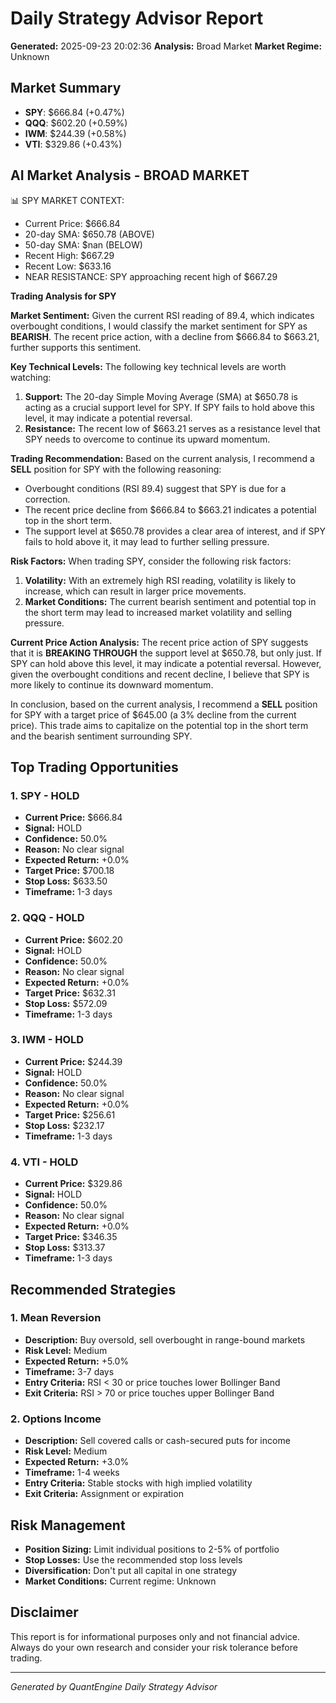 
# Daily Strategy Advisor Report
**Generated:** 2025-09-23 20:02:36
**Analysis:** Broad Market
**Market Regime:** Unknown

## Market Summary
- **SPY**: $666.84 (+0.47%)
- **QQQ**: $602.20 (+0.59%)
- **IWM**: $244.39 (+0.58%)
- **VTI**: $329.86 (+0.43%)


## AI Market Analysis - BROAD MARKET
📊 SPY MARKET CONTEXT:
- Current Price: $666.84
- 20-day SMA: $650.78 (ABOVE)
- 50-day SMA: $nan (BELOW)
- Recent High: $667.29
- Recent Low: $633.16
- NEAR RESISTANCE: SPY approaching recent high of $667.29


**Trading Analysis for SPY**

**Market Sentiment:**
Given the current RSI reading of 89.4, which indicates overbought conditions, I would classify the market sentiment for SPY as **BEARISH**. The recent price action, with a decline from $666.84 to $663.21, further supports this sentiment.

**Key Technical Levels:**
The following key technical levels are worth watching:

1. **Support:** The 20-day Simple Moving Average (SMA) at $650.78 is acting as a crucial support level for SPY. If SPY fails to hold above this level, it may indicate a potential reversal.
2. **Resistance:** The recent low of $663.21 serves as a resistance level that SPY needs to overcome to continue its upward momentum.

**Trading Recommendation:**
Based on the current analysis, I recommend a **SELL** position for SPY with the following reasoning:

* Overbought conditions (RSI 89.4) suggest that SPY is due for a correction.
* The recent price decline from $666.84 to $663.21 indicates a potential top in the short term.
* The support level at $650.78 provides a clear area of interest, and if SPY fails to hold above it, it may lead to further selling pressure.

**Risk Factors:**
When trading SPY, consider the following risk factors:

1. **Volatility:** With an extremely high RSI reading, volatility is likely to increase, which can result in larger price movements.
2. **Market Conditions:** The current bearish sentiment and potential top in the short term may lead to increased market volatility and selling pressure.

**Current Price Action Analysis:**
The recent price action of SPY suggests that it is **BREAKING THROUGH** the support level at $650.78, but only just. If SPY can hold above this level, it may indicate a potential reversal. However, given the overbought conditions and recent decline, I believe that SPY is more likely to continue its downward momentum.

In conclusion, based on the current analysis, I recommend a **SELL** position for SPY with a target price of $645.00 (a 3% decline from the current price). This trade aims to capitalize on the potential top in the short term and the bearish sentiment surrounding SPY.

## Top Trading Opportunities

### 1. SPY - HOLD
- **Current Price:** $666.84
- **Signal:** HOLD
- **Confidence:** 50.0%
- **Reason:** No clear signal
- **Expected Return:** +0.0%
- **Target Price:** $700.18
- **Stop Loss:** $633.50
- **Timeframe:** 1-3 days

### 2. QQQ - HOLD
- **Current Price:** $602.20
- **Signal:** HOLD
- **Confidence:** 50.0%
- **Reason:** No clear signal
- **Expected Return:** +0.0%
- **Target Price:** $632.31
- **Stop Loss:** $572.09
- **Timeframe:** 1-3 days

### 3. IWM - HOLD
- **Current Price:** $244.39
- **Signal:** HOLD
- **Confidence:** 50.0%
- **Reason:** No clear signal
- **Expected Return:** +0.0%
- **Target Price:** $256.61
- **Stop Loss:** $232.17
- **Timeframe:** 1-3 days

### 4. VTI - HOLD
- **Current Price:** $329.86
- **Signal:** HOLD
- **Confidence:** 50.0%
- **Reason:** No clear signal
- **Expected Return:** +0.0%
- **Target Price:** $346.35
- **Stop Loss:** $313.37
- **Timeframe:** 1-3 days

## Recommended Strategies

### 1. Mean Reversion
- **Description:** Buy oversold, sell overbought in range-bound markets
- **Risk Level:** Medium
- **Expected Return:** +5.0%
- **Timeframe:** 3-7 days
- **Entry Criteria:** RSI < 30 or price touches lower Bollinger Band
- **Exit Criteria:** RSI > 70 or price touches upper Bollinger Band

### 2. Options Income
- **Description:** Sell covered calls or cash-secured puts for income
- **Risk Level:** Medium
- **Expected Return:** +3.0%
- **Timeframe:** 1-4 weeks
- **Entry Criteria:** Stable stocks with high implied volatility
- **Exit Criteria:** Assignment or expiration

## Risk Management
- **Position Sizing:** Limit individual positions to 2-5% of portfolio
- **Stop Losses:** Use the recommended stop loss levels
- **Diversification:** Don't put all capital in one strategy
- **Market Conditions:** Current regime: Unknown

## Disclaimer
This report is for informational purposes only and not financial advice. 
Always do your own research and consider your risk tolerance before trading.

---
*Generated by QuantEngine Daily Strategy Advisor*
